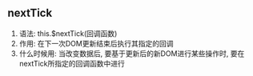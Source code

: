 ## nextTick
1. 语法: this.$nextTick(回调函数)
2. 作用: 在下一次DOM更新结束后执行其指定的回调
3. 什么时候用: 当改变数据后, 要基于更新后的新DOM进行某些操作时, 要在nextTick所指定的回调函数中进行
